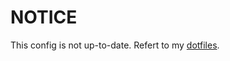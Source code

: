 # NOTICE
This config is not up-to-date. Refert to my [dotfiles](https://github.com/the-real-nox/dotfiles).
